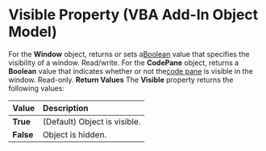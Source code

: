 
# Visible Property (VBA Add-In Object Model)



For the  **Window** object, returns or sets a[Boolean](b8bdf64f-5920-1ae9-16d0-b26d09524a30.md) value that specifies the visibility of a window. Read/write. For the **CodePane** object, returns a **Boolean** value that indicates whether or not the[code pane](b8bdf64f-5920-1ae9-16d0-b26d09524a30.md) is visible in the window. Read-only.
 **Return Values**
The  **Visible** property returns the following values:


|**Value**|**Description**|
|:-----|:-----|
| **True**|(Default) Object is visible.|
| **False**|Object is hidden.|
